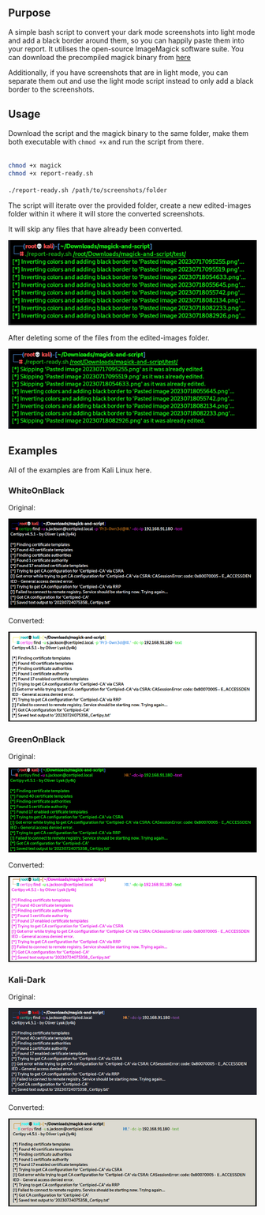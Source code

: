 
## Purpose

A simple bash script to convert your dark mode screenshots into light mode and add a black border around them, so you can happily paste them into your report. It utilises the open-source ImageMagick software suite. You can download the precompiled magick binary from [here](https://imagemagick.org/script/download.php)

Additionally, if you have screenshots that are in light mode, you can separate them out and use the light mode script instead to only add a black border to the screenshots.


## Usage

Download the script and the magick binary to the same folder, make them both executable with `chmod +x` and run the script from there.

```bash

chmod +x magick
chmod +x report-ready.sh

./report-ready.sh /path/to/screenshots/folder

```

The script will iterate over the provided folder, create a new edited-images folder within it where it will store the converted screenshots.

It will skip any files that have already been converted.

![Screenshot1](/read-me-screenshots/20230724151224.png?raw=true)

After deleting some of the files from the edited-images folder.

![Screenshot2](/read-me-screenshots/20230724151240.png?raw=true)

## Examples

All of the examples are from Kali Linux here.

### WhiteOnBlack

Original:

![WhiteOnBlack](/examples/WhiteOnBlack-scheme.png?raw=true)

Converted:

![WhiteOnBlack-edited](/examples/edited-images/WhiteOnBlack-scheme_edited.png?raw=true)

### GreenOnBlack

Original:

![GreenOnBlack](/examples/GreenOnBlack-scheme.png?raw=true)

Converted:

![GreenOnBlack-edited](/examples/edited-images/GreenOnBlack-scheme_edited.png?raw=true)

### Kali-Dark

Original:

![Kali-dark-scheme](/examples/Kali-Dark-scheme.png?raw=true)

Converted:

![Kali-Dark-edited](/examples/edited-images/Kali-Dark-scheme_edited.png?raw=true)

